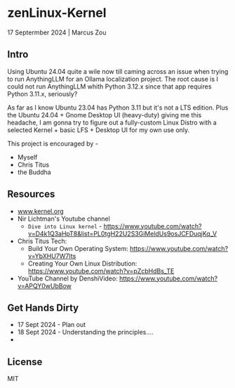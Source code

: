 # zenLinux-Kernel

17 Septermber 2024 | Marcus Zou



## Intro

Using Ubuntu 24.04 quite a wile now till caming across an issue when trying to run AnythingLLM for an Ollama localization project. The root cause is I could not run AnythingLLM whith Python 3.12.x since that app requires Python 3.11.x, seriously?

As far as I know Ubuntu 23.04 has Python 3.11 but it's not a LTS edition. Plus the Ubuntu 24.04 + Gnome Desktop UI (heavy-duty) giving me this headache, I am gonna try to figure out a fully-custom Linux Distro with a selected Kernel + basic LFS + Desktop UI for my own use only.

This project is encouraged by -

- Myself
- Chris Titus
- the Buddha

## Resources

- www.kernel.org
- Nir Lichtman's Youtube channel
  - `Dive into Linux kernel` - https://www.youtube.com/watch?v=D4k1Q3aHpT8&list=PL0tgH22U2S3GiMeldUs9osJCFDuqjKq_V
- Chris Titus Tech:
  - Build Your Own Operating System: https://www.youtube.com/watch?v=YbXHU7W7Its
  - Creating Your Own Linux Distribution: https://www.youtube.com/watch?v=pZcbHdBs_TE
- YouTube Channel by DenshiVideo: https://www.youtube.com/watch?v=APQY0wUbBow

## Get Hands Dirty

- 17 Sept 2024 - Plan out
- 18 Sept 2024 - Understanding the principles....
- 





## License

MIT
